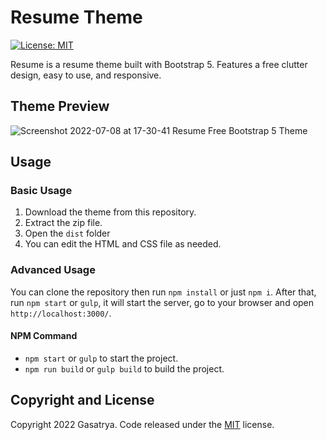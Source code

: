 # Resume Theme

[![License: MIT](https://img.shields.io/badge/License-MIT-blue.svg)](https://opensource.org/licenses/MIT)

Resume is a resume theme built with Bootstrap 5. Features a free clutter design, easy to use, and responsive.

## Theme Preview

![Screenshot 2022-07-08 at 17-30-41 Resume Free Bootstrap 5 Theme](https://user-images.githubusercontent.com/891643/177975604-e844c34c-dc45-4254-a1ea-c46028e9a685.png)

## Usage

### Basic Usage

1. Download the theme from this repository.
2. Extract the zip file.
3. Open the `dist` folder
4. You can edit the HTML and CSS file as needed.

### Advanced Usage

You can clone the repository then run `npm install` or just `npm i`. After that, run `npm start` or `gulp`, it will start the server, go to your browser and open `http://localhost:3000/`.

#### NPM Command

- `npm start` or `gulp` to start the project.
- `npm run build` or `gulp build` to build the project.

## Copyright and License

Copyright 2022 Gasatrya. Code released under the [MIT](https://github.com/gasatrya/resume/blob/main/LICENSE) license.
